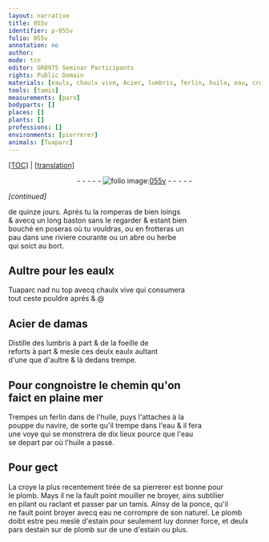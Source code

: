 ```yaml
---
layout: narrative
title: 055v
identifier: p-055v
folio: 055v
annotation: no
author:
mode: tcn
editor: GR8975 Seminar Participants
rights: Public Domain
materials: [eaulx, chaulx vive, Acier, lumbris, ferlin, huile, eau, croye, plomb, ponce, estain]
tools: [tamis]
measurements: [pars]
bodyparts: []
places: []
plants: []
professions: []
environments: [pierrerer]
animals: [Tuaparc]
---
```


 <p><a href="{{ site.baseurl }}/normalized/">[TOC]</a> | <a href="{{ site.baseurl }}/texts/p-055v_tl/" target="_blank">[translation]</a></p><div class="folio" align="center">- - - - - <a href="http://gallica.bnf.fr/ark:/12148/btv1b10500001g/f116.image" target="_blank"><img src="https://cu-mkp.github.io/2017-workshop-edition/assets/photo-icon.png" alt="folio image: " style="display:inline-block; margin-bottom:-3px;"/>055v</a> - - - - - </div>  
 
*[continued]*
  
de quinze jours. Aprés tu la romperas de bien loings<br/> & avecq un long baston sans le regarder & estant bien<br/> bouché en poseras où tu vouldras, ou en frotteras un<br/> pau dans une riviere courante ou un abre ou herbe<br/> qui soict au bort.

 
  

## Aultre pour les <span class="m">eaulx</span>

 
<span class="al">Tuaparc</span> nad nu top avecq <span class="m">chaulx vive</span> qui consumera<br/> tout ceste pouldre aprés & @

 
  

## <span class="m">Acier</span> de damas

 
Distille des <span class="m">lumbris</span> à part & de la foeille de<br/> reforts à part & mesle ces deulx <span class="m">eaulx</span> aultant<br/> d'une que d'aultre & là dedans trempe.

 
  

## Pour congnoistre le chemin qu'on<br/> faict en plaine mer

 
Trempes un <span class="m">ferlin</span> dans de l'<span class="m">huile</span>, puys l'attaches à la<br/> pouppe du navire, de sorte qu'il trempe dans l'<span class="m">eau</span> & il fera<br/> une voye qui se monstrera de dix lieux pource que l'<span class="m">eau</span><br/> se depart par où l'<span class="m">huile</span> a passé.

 
  

## Pour gect

 
La <span class="m">croye</span> la plus recentem<span class="exp">ent</span> tirée de sa <span class="env">pierrerer</span> est bonne pour<br/> le <span class="m">plomb</span>. Mays il ne la fault point mouiller ne broyer, ains subtilier<br/> en pilant ou raclant et passer par un <span class="tl">tamis</span>. Ainsy de la <span class="m">ponce</span>, qu'il<br/> ne fault point broyer avecq <span class="m">eau</span> ne corrompre de son naturel. Le <span class="m">plomb</span><br/> doibt estre peu meslé d'<span class="m">estain</span> pour seulement luy donner force, et deulx<br/> <span class="ms">pars</span> <span class="del">d<span class="m">estain</span> sur de</span> <span class="m">plomb</span> sur <span class="del">de</span> une d'<span class="m">estain</span> ou plus.
 
 